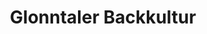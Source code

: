 ---
title: "Glonntaler Backkultur"
url: /grafing-bei-muenchen/glonntaler-backkultur/
shop: Bäckerei
---